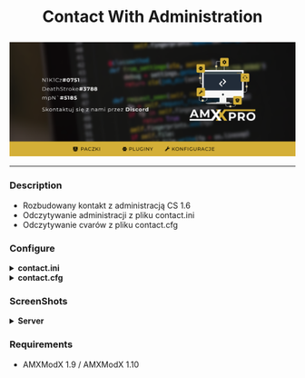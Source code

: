 <div align="center">
<h1><p></p>Contact With Administration<p></p></h1>
<img src="https://github.com/AmxxPro-pl/.github/blob/main/Banner.png"></img>
</div>

---

### Description
- Rozbudowany kontakt z administracją CS 1.6
- Odczytywanie administracji z pliku contact.ini
- Odczytywanie cvarów z pliku contact.cfg

### Configure
<details>
  <summary><b>contact.ini</b></summary>

```
;===================== » Contact « =====================
;           Aut(h)or pluginu: N1K1Cz
;           Strona: © AmxxPro.pl

; Instrukcja dodawania administratora do kontaktu:
; "Nick" "Discord" "Steam" "Ranga"


"AmxxPro.PL" "discord.gg/JnFrthDvVs" "AmxxPro" "Developer"
"N1K1Cz" "N1K1Cz#0751" "N1K1Cz" "Author"
"mpN`" "mpN`#5185" "mpN`" "Author"

;===================== » Contact « =====================
```
</details>

<details>
  <summary><b>contact.cfg</b></summary>

```
//===================== » Contact - Configuration « =====================
//                     Aut(h)or pluginu: N1K1Cz
//                     Strona: © AmxxPro.pl

//Czy pod /kontakt ma byc otwierane MOTD czy Menu? 1 - MOTD, 0 - Menu
amxxpro_contact_show "1"

//Jaki ma byc prefix na czacie
amxxpro_contact_prefix "AmxxPro.pl"

//Czy ma wyswietlac informacje w konsoli? 1 - Konsola, 0 - Czat
amxxpro_contact_info "1"

//Czy ma byc wyswietlana nazwa forum w konsoli?
amxxpro_contact_discord_show "1"

//Jaki ma byc wyswietlany link do discorda w konsoli?
amxxpro_contact_discord "discord.gg/JnFrthDvVs"

//Czy ma byc wyswietlana nazwa forum w konsoli?
amxxpro_contact_forum_show "1"

//Jaka ma byc wyswietlana nazwa forum w konsoli?
amxxpro_contact_forum "AmxxPro.pl"

//===================== » Contact - Configuration « =====================
```
</details>

### ScreenShots

<details>
  <summary><b>Server</b></summary>
  
  - Chat
  
  <img src="https://github.com/AmxxPro-pl/Contact-with-Administration/blob/main/img/chat_konsola.png"></img>
  - Menu 
  
  <img src="https://github.com/AmxxPro-pl/Contact-with-Administration/blob/main/img/menu.png"></img>
  - Console
  
  <img src="https://github.com/AmxxPro-pl/Contact-with-Administration/blob/main/img/konsola.png"></img>
  - MOTD
  
  <img src="https://github.com/AmxxPro-pl/Contact-with-Administration/blob/main/img/motd_main.png"></img>
</details>

### Requirements 
- AMXModX 1.9 / AMXModX 1.10
